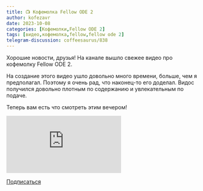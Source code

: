 ```yaml
---
title: 📺 Кофемолка Fellow ODE 2
author: kofezavr
date: 2023-10-08
categories: [Кофемолки,Fellow ODE 2]
tags: [видео,кофемолка,fellow,fellow ode 2]
telegram-discussion: coffeesaurus/838
---
```

Хорошие новости, друзья! На канале вышло свежее видео про кофемолку Fellow ODE 2.

На создание этого видео ушло довольно много времени, больше, чем я предполагал. Поэтому я очень рад, что наконец-то его доделал. Видос получился довольно плотным по содержанию и увлекательным по подаче.

Теперь вам есть что смотреть этим вечером!

<p><div class="youtube-wrapper"><iframe src="https://www.youtube.com/embed/EMJhkbmx8s0" title="YouTube video player" frameborder="0" allow="accelerometer; autoplay; clipboard-write; encrypted-media; gyroscope; picture-in-picture" allowfullscreen></iframe></div></p>

<a class="play" href="https://www.youtube.com/c/Coffeesaurus?sub_confirmation=1"><i class="fab fa-youtube"></i> Подписаться</a>